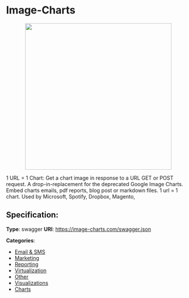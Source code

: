 # Image-Charts
<p align="center">
    <img width="400" src="https://raw.githubusercontent.com/apis-list/apis-list/apis/image-charts/logo_256x256.png" />
</p>

1 URL = 1 Chart: Get a chart image in response to a URL GET or POST request. A drop-in-replacement for the deprecated Google Image Charts. Embed charts emails, pdf reports, blog post or markdown files. 1 url = 1 chart. Used by Microsoft, Spotify, Dropbox, Magento,

## Specification:
**Type**: swagger
**URI**: https://image-charts.com/swagger.json


**Categories**:
- [Email & SMS](https://github.com/apis-list/apis-list#email-and-sms)
- [Marketing](https://github.com/apis-list/apis-list#marketing)
- [Reporting](https://github.com/apis-list/apis-list#reporting)
- [Virtualization](https://github.com/apis-list/apis-list#virtualization)
- [Other](https://github.com/apis-list/apis-list#other)
- [Visualizations](https://github.com/apis-list/apis-list#visualizations)
- [Charts](https://github.com/apis-list/apis-list#charts)



